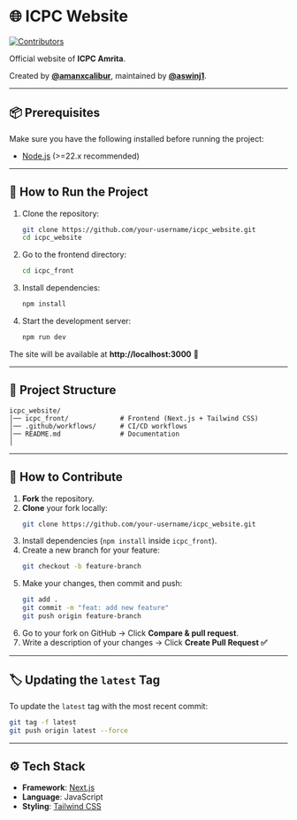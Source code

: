 # 🌐 ICPC Website  

[![Contributors](https://img.shields.io/github/contributors/amansxcalibur/icpc_website)](https://github.com/amansxcalibur/icpc_website/graphs/contributors)  


Official website of **ICPC Amrita**.  

Created by **[@amanxcalibur](https://github.com/amansxcalibur)**, maintained by **[@aswinj1](https://github.com/aswinj1)**.  

---

## 📦 Prerequisites  

Make sure you have the following installed before running the project:  

- [Node.js](https://nodejs.org/) (>=22.x recommended)  

---

## 🚀 How to Run the Project  

1. Clone the repository:  
   ```bash
   git clone https://github.com/your-username/icpc_website.git
   cd icpc_website
   ```

2. Go to the frontend directory:  
   ```bash
   cd icpc_front
   ```

3. Install dependencies:  
   ```bash
   npm install
   ```

4. Start the development server:  
   ```bash
   npm run dev
   ```

The site will be available at **http://localhost:3000** 🎉  

---

## 📂 Project Structure  

```
icpc_website/
│── icpc_front/             # Frontend (Next.js + Tailwind CSS)
│── .github/workflows/      # CI/CD workflows
│── README.md               # Documentation
│
```

---

## 🤝 How to Contribute  

1. **Fork** the repository.  
2. **Clone** your fork locally:  
   ```bash
   git clone https://github.com/your-username/icpc_website.git
   ```
3. Install dependencies (`npm install` inside `icpc_front`).  
4. Create a new branch for your feature:  
   ```bash
   git checkout -b feature-branch
   ```
5. Make your changes, then commit and push:  
   ```bash
   git add .
   git commit -m "feat: add new feature"
   git push origin feature-branch
   ```
6. Go to your fork on GitHub → Click **Compare & pull request**.  
7. Write a description of your changes → Click **Create Pull Request ✅**  

---

## 🏷 Updating the `latest` Tag  

To update the `latest` tag with the most recent commit:  

```bash
git tag -f latest
git push origin latest --force
```

---

## ⚙️ Tech Stack  

- **Framework**: [Next.js](https://nextjs.org/)  
- **Language**: JavaScript  
- **Styling**: [Tailwind CSS](https://tailwindcss.com/)  
